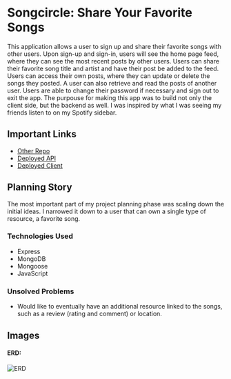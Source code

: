 # Songcircle: Share Your Favorite Songs

This application allows a user to sign up and share their favorite songs with other users. Upon sign-up and sign-in, users will see the home page feed, where they can see the most recent posts by other users. Users can share their favorite song title and artist and have their post be added to the feed. Users can access their own posts, where they can update or delete the songs they posted. A user can also retrieve and read the posts of another user. Users are able to change their password if necessary and sign out to exit the app. The purpouse for making this app was to build not only the client side, but the backend as well. I was inspired by what I was seeing my friends listen to on my Spotify sidebar.


## Important Links

- [Other Repo](https://github.com/mdelgado509/songcircle-client)
- [Deployed API](https://pacific-wave-42861.herokuapp.com)
- [Deployed Client](https://mdelgado509.github.io/songcircle-client)

## Planning Story

The most important part of my project planning phase was scaling down the initial ideas. I narrowed it down to a user that can own a single type of resource, a favorite song.

### Technologies Used

- Express
- MongoDB
- Mongoose
- JavaScript

### Unsolved Problems

- Would like to eventually have an additional resource linked to the songs, such as a review (rating and comment) or location.

## Images

#### ERD:

![ERD](https://media.git.generalassemb.ly/user/35054/files/57a76080-a281-11eb-9fd5-6b93a099147c)
